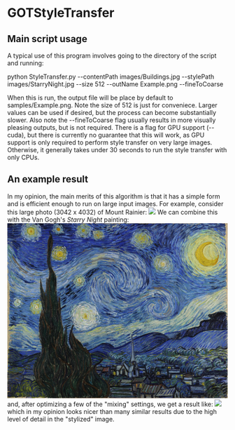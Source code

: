 # GOTStyleTransfer

## Main script usage
A typical use of this program involves going to the directory of the script and running:

python StyleTransfer.py --contentPath images/Buildings.jpg --stylePath images/StarryNight.jpg --size 512 --outName Example.png --fineToCoarse

When  this is run, the output file will be place by default to samples/Example.png. Note the size of 512 is just for conveniece. Larger values can be used if desired, but the process can become substantially slower. Also note the --fineToCoarse flag usually results in more visually pleasing outputs, but is not required. There is a flag for GPU support (--cuda), but there is currently no guarantee that this will work, as GPU support is only required to perform style transfer on very large images. Otherwise, it generally takes under 30 seconds to run the style transfer with only CPUs.

## An example result
In my opinion, the main merits of this algorithm is that it has a simple form and is efficient enough to run on large input images. For example, consider this large photo (3042 x 4032) of Mount Rainier:
![](images/MountRainier.png)
We can combine this with the Van Gogh's *Starry Night* painting:
![](images/StarryNight.jpg)
and, after optimizing a few of the "mixing" settings, we get a result like:
![](samples/RainierFuller2.png)
which in my opinion looks nicer than many similar results due to the high level of detail in the "stylized" image.
